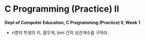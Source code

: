 # C Programming (Practice) II
**Dept of Computer Education, C Programming (Practice) II, Week 1**

- n명의 학생의 키, 몸무게, bmi 간의 상관계수를 구하라.
